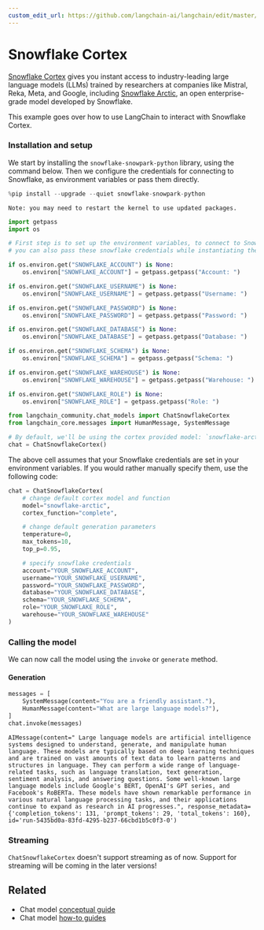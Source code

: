 ```yaml
---
custom_edit_url: https://github.com/langchain-ai/langchain/edit/master/docs/docs/integrations/chat/snowflake.ipynb
---
```

# Snowflake Cortex

[Snowflake Cortex](https://docs.snowflake.com/en/user-guide/snowflake-cortex/llm-functions) gives you instant access to industry-leading large language models (LLMs) trained by researchers at companies like Mistral, Reka, Meta, and Google, including [Snowflake Arctic](https://www.snowflake.com/en/data-cloud/arctic/), an open enterprise-grade model developed by Snowflake.

This example goes over how to use LangChain to interact with Snowflake Cortex.

### Installation and setup

We start by installing the `snowflake-snowpark-python` library, using the command below. Then we configure the credentials for connecting to Snowflake, as environment variables or pass them directly.


```python
%pip install --upgrade --quiet snowflake-snowpark-python
```
```output
Note: you may need to restart the kernel to use updated packages.
```

```python
import getpass
import os

# First step is to set up the environment variables, to connect to Snowflake,
# you can also pass these snowflake credentials while instantiating the model

if os.environ.get("SNOWFLAKE_ACCOUNT") is None:
    os.environ["SNOWFLAKE_ACCOUNT"] = getpass.getpass("Account: ")

if os.environ.get("SNOWFLAKE_USERNAME") is None:
    os.environ["SNOWFLAKE_USERNAME"] = getpass.getpass("Username: ")

if os.environ.get("SNOWFLAKE_PASSWORD") is None:
    os.environ["SNOWFLAKE_PASSWORD"] = getpass.getpass("Password: ")

if os.environ.get("SNOWFLAKE_DATABASE") is None:
    os.environ["SNOWFLAKE_DATABASE"] = getpass.getpass("Database: ")

if os.environ.get("SNOWFLAKE_SCHEMA") is None:
    os.environ["SNOWFLAKE_SCHEMA"] = getpass.getpass("Schema: ")

if os.environ.get("SNOWFLAKE_WAREHOUSE") is None:
    os.environ["SNOWFLAKE_WAREHOUSE"] = getpass.getpass("Warehouse: ")

if os.environ.get("SNOWFLAKE_ROLE") is None:
    os.environ["SNOWFLAKE_ROLE"] = getpass.getpass("Role: ")
```


```python
from langchain_community.chat_models import ChatSnowflakeCortex
from langchain_core.messages import HumanMessage, SystemMessage

# By default, we'll be using the cortex provided model: `snowflake-arctic`, with function: `complete`
chat = ChatSnowflakeCortex()
```

The above cell assumes that your Snowflake credentials are set in your environment variables. If you would rather manually specify them, use the following code:

```python
chat = ChatSnowflakeCortex(
    # change default cortex model and function
    model="snowflake-arctic",
    cortex_function="complete",

    # change default generation parameters
    temperature=0,
    max_tokens=10,
    top_p=0.95,

    # specify snowflake credentials
    account="YOUR_SNOWFLAKE_ACCOUNT",
    username="YOUR_SNOWFLAKE_USERNAME",
    password="YOUR_SNOWFLAKE_PASSWORD",
    database="YOUR_SNOWFLAKE_DATABASE",
    schema="YOUR_SNOWFLAKE_SCHEMA",
    role="YOUR_SNOWFLAKE_ROLE",
    warehouse="YOUR_SNOWFLAKE_WAREHOUSE"
)
```

### Calling the model
We can now call the model using the `invoke` or `generate` method.

#### Generation


```python
messages = [
    SystemMessage(content="You are a friendly assistant."),
    HumanMessage(content="What are large language models?"),
]
chat.invoke(messages)
```



```output
AIMessage(content=" Large language models are artificial intelligence systems designed to understand, generate, and manipulate human language. These models are typically based on deep learning techniques and are trained on vast amounts of text data to learn patterns and structures in language. They can perform a wide range of language-related tasks, such as language translation, text generation, sentiment analysis, and answering questions. Some well-known large language models include Google's BERT, OpenAI's GPT series, and Facebook's RoBERTa. These models have shown remarkable performance in various natural language processing tasks, and their applications continue to expand as research in AI progresses.", response_metadata={'completion_tokens': 131, 'prompt_tokens': 29, 'total_tokens': 160}, id='run-5435bd0a-83fd-4295-b237-66cbd1b5c0f3-0')
```


### Streaming
`ChatSnowflakeCortex` doesn't support streaming as of now. Support for streaming will be coming in the later versions!


## Related

- Chat model [conceptual guide](/docs/concepts/#chat-models)
- Chat model [how-to guides](/docs/how_to/#chat-models)
